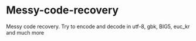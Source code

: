 # Messy-code-recovery
Messy code recovery. Try to encode and decode in utf-8, gbk, BIG5, euc_kr and much more
